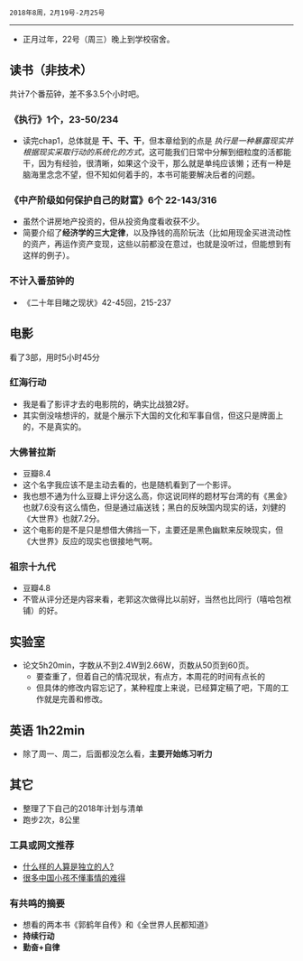 	2018年8周，2月19号-2月25号
---

+ 正月过年，22号（周三）晚上到学校宿舍。

##  读书（非技术）
共计7个番茄钟，差不多3.5个小时吧。
###  《执行》1个，23-50/234
+ 读完chap1，总体就是 **干、干、干**，但本章给到的点是 *执行是一种暴露现实并根据现实采取行动的系统化的方式*，这可能我们日常中分解到细粒度的活都能干，因为有经验，很清晰，如果这个没干，那么就是单纯应该懒；还有一种是脑海里念念不望，但不知如何着手的，本书可能要解决后者的问题。

###  《中产阶级如何保护自己的财富》6个 22-143/316
+ 虽然个讲房地产投资的，但从投资角度看收获不少。
+ 简要介绍了**经济学的三大定律**，以及挣钱的高阶玩法（比如用现金买进流动性的资产，再运作资产变现，这些以前都没在意过，也就是没听过，但能想到有这样的例子）。

### 不计入番茄钟的
+ 《二十年目睹之现状》42-45回，215-237

##  电影
看了3部，用时5小时45分
###  红海行动 
+ 我是看了影评才去的电影院的，确实比战狼2好。
+ 其实倒没啥想评的，就是个展示下大国的文化和军事自信，但这只是牌面上的，不是真实的。

###  大佛普拉斯 
+ 豆瓣8.4
+ 这个名字我应该不是主动去看的，也是随机看到了一个影评。
+ 我也想不通为什么豆瓣上评分这么高，你这说同样的题材写台湾的有《黑金》也就7.6没有这么情色，但是通过庙送钱；黑白的反映国内现实的话，刘健的《大世界》也就7.2分。
+ 这个电影的是不是只是想借大佛挡一下，主要还是黑色幽默来反映现实，但《大世界》反应的现实也很接地气啊。

###  祖宗十九代
+ 豆瓣4.8
+ 不管从评分还是内容来看，老郭这次做得比以前好，当然也比同行（嘻哈包袱铺）的好。

##  实验室
+ 论文5h20min，字数从不到2.4W到2.66W，页数从50页到60页。
	+ 要查重了，但着自己的情况现状，有点方，本周花的时间有点长的
	+ 但具体的修改内容忘记了，某种程度上来说，已经算定稿了吧，下周的工作就是完善和修改。

##  英语 1h22min
+ 除了周一、周二，后面都没怎么看，**主要开始练习听力**

##  其它
+ 整理了下自己的2018年计划与清单
+ 跑步2次，8公里

###  工具或网文推荐
+ [什么样的人算是独立的人?](https://www.douban.com/note/658277754/)
+ [很多中国小孩不懂事情的难得](http://www.dapenti.com/blog/more.asp?name=xilei&id=129231)

### 有共鸣的摘要
+ 想看的两本书《郭鹤年自传》和《全世界人民都知道》
+ **持续行动**
+ **勤奋+自律**
